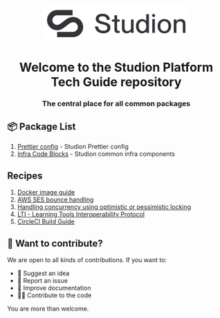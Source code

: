<div align="center">
  <img 
    src="assets/images/logo.png" 
    alt="Studion Logo" 
    width="320" 
    style="padding: 10px; background-color: white;">
  <h1>Welcome to the Studion Platform Tech Guide repository</h1>
  <h3><strong>The central place for all common packages</strong></h3>
</div>

## 📦 Package List

1. [Prettier config](https://github.com/ExtensionEngine/prettier-config) - Studion Prettier config
2. [Infra Code Blocks](https://github.com/ExtensionEngine/infra-code-blocks) - Studion common infra components

## Recipes

1. [Docker image guide](./recipes/docker-image-guide.md)
2. [AWS SES bounce handling](./recipes/ses-bounce-handling.md)
3. [Handling concurrency using optimistic or pessimistic locking](./recipes/handling-concurrency.md)
4. [LTI - Learning Tools Interoperability Protocol](./recipes/lti.md)
5. [CircleCI Build Guide](./recipes/circleci-build-guide.md)

## 🙌 Want to contribute?

We are open to all kinds of contributions. If you want to:

- 🤔 Suggest an idea
- 🐛 Report an issue
- 📖 Improve documentation
- 👨‍💻 Contribute to the code

You are more than welcome.
